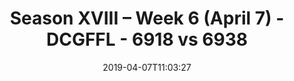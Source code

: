 ---
title: Season XVIII – Week 6 (April 7) - DCGFFL - 6918 vs 6938
teams_score:
- team: 6918
  score:
- team: 6938
  score: 22
mvp: Cameron Burrell (Graphite), Garrett Schiponi (Kelly)
game-ball: ''
sportsperson: ''
season: 16
week: 6
date: '2019-04-07T11:03:27'
pageid: season-xviii-week-6-april-8-6918-vs-6938
---